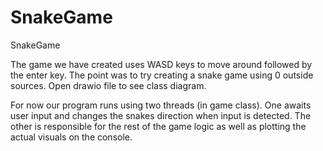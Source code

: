 # SnakeGame
 SnakeGame

The game we have created uses WASD keys to move around followed by the enter key. The point was to try creating a snake game using 0 outside sources. Open drawio file to see class diagram.

For now our program runs using two threads (in game class). One awaits user input and changes the snakes direction when input is detected. The other is responsible for the rest of the game logic as well as plotting the actual visuals on the console.


